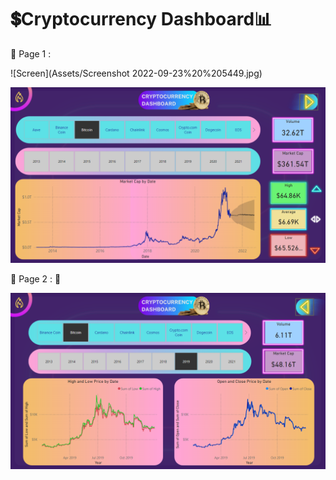 # 💲Cryptocurrency Dashboard📊

  📍 Page 1 : 
  
  ![Screen](Assets/Screenshot 2022-09-23%20%205449.jpg)

  ![Dashboard-Screenshot](Assets/Cryptocurrency_Dashboard_Page-1.png) 
  
  📍 Page 2 : 🔗
  
  ![Dashboard-Screenshot](Assets/Cryptocurrency_Dashboard_Page-2.png)
